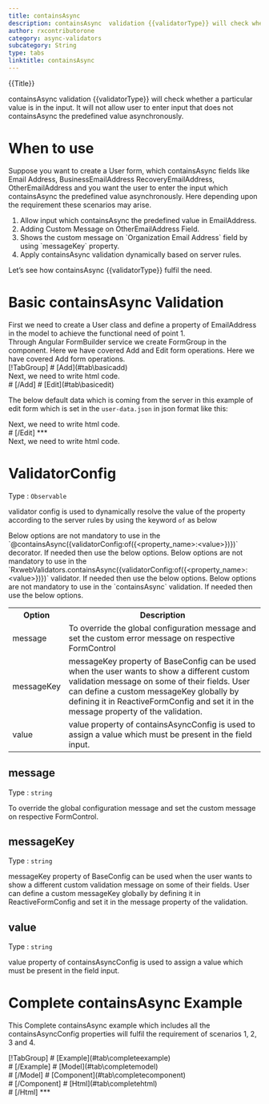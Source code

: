 ```yaml
---
title: containsAsync  
description: containsAsync  validation {{validatorType}} will check whether a particular value is in the input. It will not allow user to enter input that does not containsAsync the predefined value.
author: rxcontributorone
category: async-validators
subcategory: String
type: tabs
linktitle: containsAsync
---
```


<div class="title-bar top_title"><p>{{Title}}</p></div> <div class="title-bar"><p>containsAsync validation {{validatorType}} will check whether a particular value is in the input. It will not allow user to enter input that does not containsAsync the predefined value asynchronously.</p></div>

# When to use
Suppose you want to create a User form, which containsAsync fields like Email Address, BusinessEmailAddress RecoveryEmailAddress, OtherEmailAddress and you want the user to enter the input which containsAsync the predefined value asynchronously. Here depending upon the requirement these scenarios may arise.

<ol class='showHideElement'>
	<li>Allow input which containsAsync the predefined value in EmailAddress.</li>
	<li>Adding Custom Message on OtherEmailAddress Field.</li>
     <li>Shows the custom message on `Organization Email Address` field by using `messageKey` property.</li>
	<data-scope scope="['decorator','validator']">
		<li>Apply containsAsync validation dynamically based on server rules.</li>
	</data-scope>
</ol>

Let’s see how containsAsync {{validatorType}} fulfil the need.

# Basic containsAsync Validation
<data-scope scope="['decorator','template-driven-directives','template-driven-decorators']">
First we need to create a User class and define a property of EmailAddress in the model to achieve the functional need of point 1.
<div component="app-code" key="containsAsync-add-model"></div> 
</data-scope>
Through Angular FormBuilder service we create FormGroup in the component.
<data-scope scope="['decorator']">
Here we have covered Add and Edit form operations. 
</data-scope>

<data-scope scope="['validator','template-driven-directives','template-driven-decorators']">
Here we have covered Add form operations. 
</data-scope> 

<data-scope scope="['decorator']">
<div component="app-tabs" key="basic-operations"></div>
[!TabGroup]
# [Add](#tab\basicadd)
<div component="app-code" key="containsAsync-add-component"></div> 
Next, we need to write html code.
<div component="app-code" key="containsAsync-add-html"></div> 
<div component="app-example-runner" ref-component="app-containsAsync-add"></div>
# [/Add]
# [Edit](#tab\basicedit)
<div component="app-code" key="containsAsync-edit-component"></div>

The below default data which is coming from the server in this example of edit form which is set in the `user-data.json` in json format like this:
<div component="app-code" key="containsAsync-edit-json"></div> 
Next, we need to write html code.
<div component="app-code" key="containsAsync-edit-html"></div> 
<div component="app-example-runner" ref-component="app-containsAsync-edit"></div>
# [/Edit]
***
</data-scope>

<data-scope scope="['validator','template-driven-directives','template-driven-decorators']">
<div component="app-code" key="containsAsync-add-component"></div> 
Next, we need to write html code.
<div component="app-code" key="containsAsync-add-html"></div> 
<div component="app-example-runner" ref-component="app-containsAsync-add"></div>
</data-scope>

# ValidatorConfig
Type : `Observable`

validator config is used to dynamically resolve the value of the property according to the server rules by using the keyword `of` as below 

<data-scope scope="['decorator']">
Below options are not mandatory to use in the `@containsAsync({validatorConfig:of({&ltproperty_name&gt:&ltvalue&gt})})` decorator. If needed then use the below options.
</data-scope>
<data-scope scope="['validator']">
Below options are not mandatory to use in the `RxwebValidators.containsAsync({validatorConfig:of({&ltproperty_name&gt:&ltvalue&gt})})` validator. If needed then use the below options.
</data-scope>
<data-scope scope="['template-driven-directives','template-driven-decorators']">
Below options are not mandatory to use in the `containsAsync` validation. If needed then use the below options.
</data-scope>

<table class="table table-bordered table-striped showHideElement">
<tr><th>Option</th><th>Description</th></tr>
<tr><td><a   (click)='scrollTo("#message")' title="message">message</a></td><td>To override the global configuration message and set the custom error message on respective FormControl</td></tr>
<tr><td><a (click)='scrollTo("#messageKey")' title="messageKey">messageKey</a></td><td>messageKey property of BaseConfig can be used when the user wants to show a different custom validation message on some of their fields. User can define a custom messageKey globally by defining it in ReactiveFormConfig and set it in the message property of the validation.</td></tr>
<tr><td><a (click)='scrollTo("#value")' title="value">value</a></td><td>value property of containsAsyncConfig is used to assign a value which must be present in the field input.</td></tr>
</table>


## message 
Type :  `string` 

To override the global configuration message and set the custom message on respective FormControl.

<div component="app-code" key="containsAsync-messageExample-model"></div> 
<div component="app-example-runner" ref-component="app-containsAsync-message" title="containsAsync {{validatorType}} with message" key="message"></div>

## messageKey
Type : `string`

messageKey property of BaseConfig can be used when the user wants to show a different custom validation message on some of their fields. User can define a custom messageKey globally by defining it in ReactiveFormConfig and set it in the message property of the validation.

<div component="app-code" key="containsAsync-messageKeyExample-model"></div> 
<div component="app-example-runner" ref-component="app-containsAsync-messageKey" title="containsAsync {{validatorType}} with messageKey" key="messageKey"></div>

## value 
Type :  `string` 

value property of containsAsyncConfig is used to assign a value which must be present in the field input.

<div component="app-code" key="containsAsync-valueExample-model"></div> 
<div component="app-example-runner" ref-component="app-containsAsync-value" title="containsAsync {{validatorType}} with value" key="value"></div>

# Complete containsAsync Example

This Complete containsAsync example which includes all the containsAsyncConfig properties will fulfil the requirement of scenarios 1, 2, 3 and 4.

<div component="app-tabs" key="complete"></div>
[!TabGroup]
# [Example](#tab\completeexample)
<div component="app-example-runner" ref-component="app-containsAsync-complete"></div>
# [/Example]
<data-scope scope="['decorator','template-driven-directives','template-driven-decorators']">
# [Model](#tab\completemodel)
<div component="app-code" key="containsAsync-complete-model"></div> 
# [/Model]
</data-scope>
# [Component](#tab\completecomponent)
<div component="app-code" key="containsAsync-complete-component"></div> 
# [/Component]
# [Html](#tab\completehtml)
<div component="app-code" key="containsAsync-complete-html"></div>
# [/Html]
***


